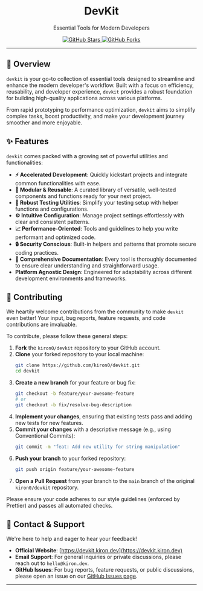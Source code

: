 <h1 align="center">DevKit</h1>

<p align="center">
  Essential Tools for Modern Developers
</p>

<p align="center">
  <a href="https://github.com/kiron0/devkit/stargazers">
    <img alt="GitHub Stars" src="https://img.shields.io/github/stars/kiron0/devkit?style=social">
  </a>
  <a href="https://github.com/kiron0/devkit/network/members">
    <img alt="GitHub Forks" src="https://img.shields.io/github/forks/kiron0/devkit?style=social">
  </a>
</p>

---

## 🚀 Overview

`devkit` is your go-to collection of essential tools designed to streamline and enhance the modern developer's workflow. Built with a focus on efficiency, reusability, and developer experience, `devkit` provides a robust foundation for building high-quality applications across various platforms.

From rapid prototyping to performance optimization, `devkit` aims to simplify complex tasks, boost productivity, and make your development journey smoother and more enjoyable.

## ✨ Features

`devkit` comes packed with a growing set of powerful utilities and functionalities:

*   **⚡️ Accelerated Development**: Quickly kickstart projects and integrate common functionalities with ease.
*   **🧩 Modular & Reusable**: A curated library of versatile, well-tested components and functions ready for your next project.
*   **🧪 Robust Testing Utilities**: Simplify your testing setup with helper functions and configurations.
*   **⚙️ Intuitive Configuration**: Manage project settings effortlessly with clear and consistent patterns.
*   **📈 Performance-Oriented**: Tools and guidelines to help you write performant and optimized code.
*   **🔒 Security Conscious**: Built-in helpers and patterns that promote secure coding practices.
*   **📖 Comprehensive Documentation**: Every tool is thoroughly documented to ensure clear understanding and straightforward usage.
*   **Platform Agnostic Design**: Engineered for adaptability across different development environments and frameworks.

## 🤝 Contributing

We heartily welcome contributions from the community to make `devkit` even better! Your input, bug reports, feature requests, and code contributions are invaluable.

To contribute, please follow these general steps:

1.  **Fork** the `kiron0/devkit` repository to your GitHub account.
2.  **Clone** your forked repository to your local machine:
    ```bash
    git clone https://github.com/kiron0/devkit.git
    cd devkit
    ```
3.  **Create a new branch** for your feature or bug fix:
    ```bash
    git checkout -b feature/your-awesome-feature
    # or
    git checkout -b fix/resolve-bug-description
    ```
4.  **Implement your changes**, ensuring that existing tests pass and adding new tests for new features.
5.  **Commit your changes** with a descriptive message (e.g., using Conventional Commits):
    ```bash
    git commit -m "feat: Add new utility for string manipulation"
    ```
6.  **Push your branch** to your forked repository:
    ```bash
    git push origin feature/your-awesome-feature
    ```
7.  **Open a Pull Request** from your branch to the `main` branch of the original `kiron0/devkit` repository.

Please ensure your code adheres to our style guidelines (enforced by Prettier) and passes all automated checks.

## 📧 Contact & Support

We're here to help and eager to hear your feedback!

*   **Official Website**: [https://devkit.kiron.dev](https://devkit.kiron.dev)
*   **Email Support**: For general inquiries or private discussions, please reach out to `hello@kiron.dev`.
*   **GitHub Issues**: For bug reports, feature requests, or public discussions, please open an issue on our [GitHub Issues page](https://github.com/kiron0/devkit/issues).

---
